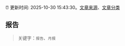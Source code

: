 :alarm_clock: 更新时间: 2025-10-30 15:43:30。[文章来源](/README.md)、[文章分类](/TAGS.md)

## 报告


> 关键字：`报告`、`月报`



